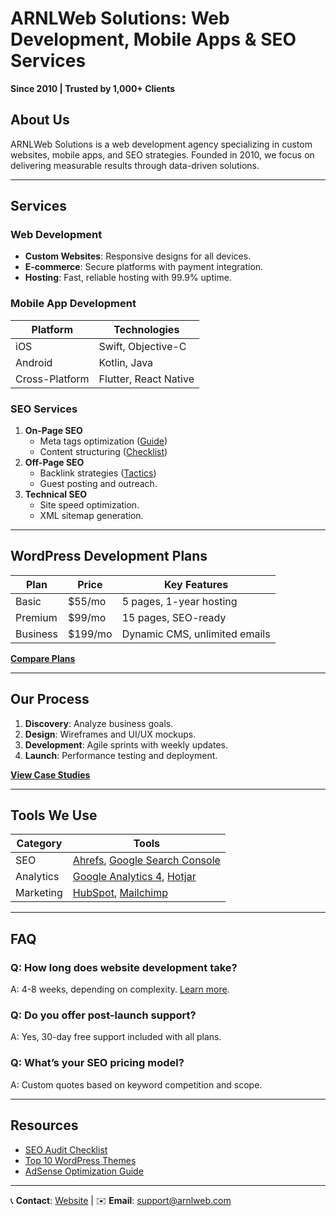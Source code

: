 # ARNLWeb Solutions: Web Development, Mobile Apps & SEO Services  
**Since 2010 | Trusted by 1,000+ Clients**  

## About Us  
ARNLWeb Solutions is a web development agency specializing in custom websites, mobile apps, and SEO strategies. Founded in 2010, we focus on delivering measurable results through data-driven solutions.  

---

## Services  
### Web Development  
- **Custom Websites**: Responsive designs for all devices.  
- **E-commerce**: Secure platforms with payment integration.  
- **Hosting**: Fast, reliable hosting with 99.9% uptime.  

### Mobile App Development  
| Platform | Technologies |  
|----------|--------------|  
| iOS | Swift, Objective-C |  
| Android | Kotlin, Java |  
| Cross-Platform | Flutter, React Native |  

### SEO Services  
1. **On-Page SEO**  
   - Meta tags optimization ([Guide](https://www.arnlweb.com/meta-tags-and-meta-descriptions/))  
   - Content structuring ([Checklist](https://www.arnlweb.com/on-page-seo-checklist/))  
2. **Off-Page SEO**  
   - Backlink strategies ([Tactics](https://www.arnlweb.com/off-page-seo-techniques/))  
   - Guest posting and outreach.  
3. **Technical SEO**  
   - Site speed optimization.  
   - XML sitemap generation.  

---

## WordPress Development Plans  
| Plan | Price | Key Features |  
|------|-------|--------------|  
| Basic | $55/mo | 5 pages, 1-year hosting |  
| Premium | $99/mo | 15 pages, SEO-ready |  
| Business | $199/mo | Dynamic CMS, unlimited emails |  

**[Compare Plans](https://www.arnlweb.com/category/wordpress/)**  

---

## Our Process  
1. **Discovery**: Analyze business goals.  
2. **Design**: Wireframes and UI/UX mockups.  
3. **Development**: Agile sprints with weekly updates.  
4. **Launch**: Performance testing and deployment.  

**[View Case Studies](https://www.arnlweb.com/tools)**  

---

## Tools We Use  
| Category | Tools |  
|----------|-------|  
| SEO | [Ahrefs](https://ahrefs.com/), [Google Search Console](https://search.google.com/) |  
| Analytics | [Google Analytics 4](https://analytics.google.com/), [Hotjar](https://www.hotjar.com/) |  
| Marketing | [HubSpot](https://hubspot.com/), [Mailchimp](https://mailchimp.com/) |  

---

## FAQ  
### Q: How long does website development take?  
A: 4-8 weeks, depending on complexity. [Learn more](https://www.arnlweb.com/create-your-first-wordpress-site/).  

### Q: Do you offer post-launch support?  
A: Yes, 30-day free support included with all plans.  

### Q: What’s your SEO pricing model?  
A: Custom quotes based on keyword competition and scope.  

---

## Resources  
- [SEO Audit Checklist](https://www.arnlweb.com/seo-site-audit-checklist/)  
- [Top 10 WordPress Themes](https://www.arnlweb.com/top-10-fastest-free-wordpress-themes/)  
- [AdSense Optimization Guide](https://www.arnlweb.com/how-to-increase-google-adsense-earnings-secret-tips/)  

---

📞 **Contact**: [Website](https://www.arnlweb.com/) | ✉️ **Email**: support@arnlweb.com  
